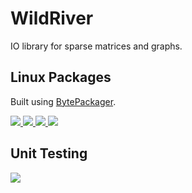 WildRiver
=========

IO library for sparse matrices and graphs.


Linux Packages
--------------

Built using <a href="https://bytepackager.com">BytePackager</a>.

<a href="https://github.com/dlasalle/wildriver/releases">
  <img src="https://bytepackager.com/badge/sM_zmrFPSM-a-DTAWTFXSWwJ0NM/status.svg"/>
</a>

<a href="https://github.com/dlasalle/wildriver/releases">
  <img src="https://bytepackager.com/badge/4T4uNvEvJtmCD52KAOQwgiIZjGI/status.svg"/>
</a>

<a href="https://github.com/dlasalle/wildriver/releases">
  <img src="https://bytepackager.com/badge/DlPBg2bCNI4PwvJD5GrWK2OUZf8/status.svg"/>
</a>

<a href="https://github.com/dlasalle/wildriver/releases">
  <img src="https://bytepackager.com/badge/wIHJLSUjDKLFerKmE-hz0UkKfCk/status.svg"/>
</a>


Unit Testing
------------

<a href="https://travis-ci.org/dlasalle/wildriver">
  <img src="https://travis-ci.org/dlasalle/wildriver.svg?branch=master"/>
</a>
